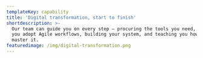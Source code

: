 ```yaml
---
templateKey: capability
title: 'Digital transformation, start to finish'
shortdescription: >-
  Our team can guide you on every step — procuring the tools you need, helping
  you adopt Agile workflows, building your system, and teaching you how to
  master it. 
featuredimage: /img/digital-transformation.png
---
```


